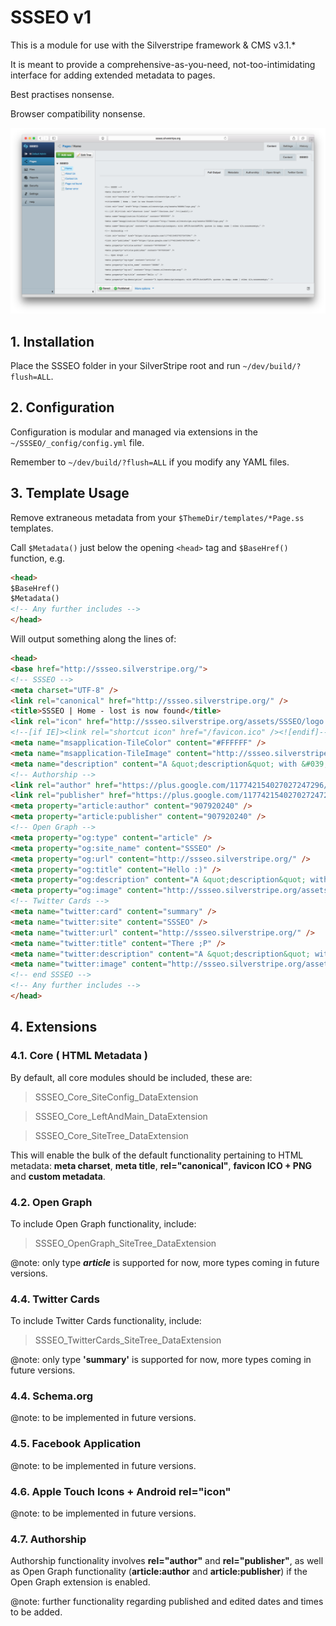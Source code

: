 SSSEO v1
========

This is a module for use with the Silverstripe framework & CMS v3.1.*

It is meant to provide a comprehensive-as-you-need, not-too-intimidating interface for adding extended metadata to pages.

Best practises nonsense.

Browser compatibility nonsense.

![Screenshot](composer-screenshot.png)

## 1. Installation

Place the SSSEO folder in your SilverStripe root and run `~/dev/build/?flush=ALL`.

## 2. Configuration

Configuration is modular and managed via extensions in the `~/SSSEO/_config/config.yml` file.

Remember to `~/dev/build/?flush=ALL` if you modify any YAML files.

## 3. Template Usage

Remove extraneous metadata from your `$ThemeDir/templates/*Page.ss` templates.

Call `$Metadata()` just below the opening `<head>` tag and `$BaseHref()` function, e.g.

```html
<head>
$BaseHref()
$Metadata()
<!-- Any further includes -->
</head>
```

Will output something along the lines of:

```html
<head>
<base href="http://ssseo.silverstripe.org/">
<!-- SSSEO -->
<meta charset="UTF-8" />
<link rel="canonical" href="http://ssseo.silverstripe.org/" />
<title>SSSEO | Home - lost is now found</title>
<link rel="icon" href="http://ssseo.silverstripe.org/assets/SSSEO/logo.png" />
<!--[if IE]><link rel="shortcut icon" href="/favicon.ico" /><![endif]-->
<meta name="msapplication-TileColor" content="#FFFFFF" />
<meta name="msapplication-TileImage" content="http://ssseo.silverstripe.org/assets/SSSEO/logo.png" />
<meta name="description" content="A &quot;description&quot; with &#039;both&#039; quotes in &amp; some | other &lt;nonsense&gt;" />
<!-- Authorship -->
<link rel="author" href="https://plus.google.com/117742154027027247296/" />
<link rel="publisher" href="https://plus.google.com/117742154027027247296/" />
<meta property="article:author" content="907920240" />
<meta property="article:publisher" content="907920240" />
<!-- Open Graph -->
<meta property="og:type" content="article" />
<meta property="og:site_name" content="SSSEO" />
<meta property="og:url" content="http://ssseo.silverstripe.org/" />
<meta property="og:title" content="Hello :)" />
<meta property="og:description" content="A &quot;description&quot; with &#039;both&#039; quotes in &amp; some | other &lt;nonsense&gt;" />
<meta property="og:image" content="http://ssseo.silverstripe.org/assets/SSSEO/OpenGraph/test.jpg" />
<!-- Twitter Cards -->
<meta name="twitter:card" content="summary" />
<meta name="twitter:site" content="SSSEO" />
<meta name="twitter:url" content="http://ssseo.silverstripe.org/" />
<meta name="twitter:title" content="There ;P" />
<meta name="twitter:description" content="A &quot;description&quot; with &#039;both&#039; quotes in &amp; some | other &lt;nonsense&gt;" />
<meta name="twitter:image" content="http://ssseo.silverstripe.org/assets/SSSEO/TwitterCards/test.jpg" />
<!-- end SSSEO -->
<!-- Any further includes -->
</head>
```

## 4. Extensions

### 4.1. Core ( HTML Metadata )

By default, all core modules should be included, these are:

> SSSEO_Core_SiteConfig_DataExtension

> SSSEO_Core_LeftAndMain_DataExtension

> SSSEO_Core_SiteTree_DataExtension

This will enable the bulk of the default functionality pertaining to HTML metadata: **meta charset**, **meta title**, **rel="canonical"**, **favicon ICO + PNG** and **custom metadata**.

### 4.2. Open Graph

To include Open Graph functionality, include:

> SSSEO_OpenGraph_SiteTree_DataExtension

@note: only type **_article_** is supported for now, more types coming in future versions.

### 4.4. Twitter Cards

To include Twitter Cards functionality, include:

> SSSEO_TwitterCards_SiteTree_DataExtension

@note: only type **'summary'** is supported for now, more types coming in future versions.

### 4.4. Schema.org

@note: to be implemented in future versions.

### 4.5. Facebook Application

@note: to be implemented in future versions.

### 4.6. Apple Touch Icons + Android rel="icon"

@note: to be implemented in future versions.

### 4.7. Authorship

Authorship functionality involves **rel="author"** and **rel="publisher"**, as well as Open Graph functionality (**article:author** and **article:publisher**) if the Open Graph extension is enabled.

@note: further functionality regarding published and edited dates and times to be added.
